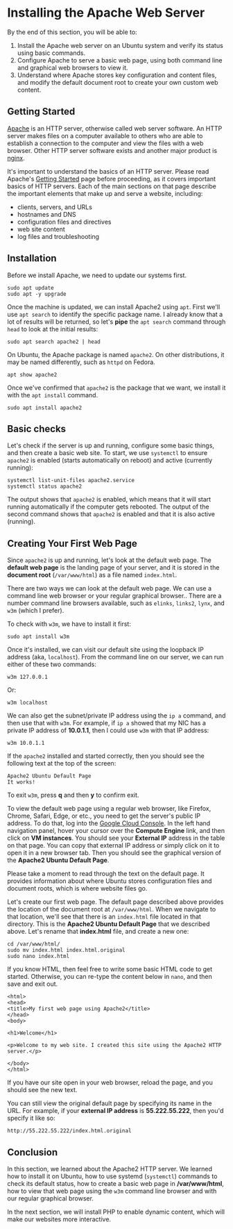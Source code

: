 # Installing the Apache Web Server

By the end of this section, you will be able to:

1. Install the Apache web server on an Ubuntu system and verify its status using basic commands.
2. Configure Apache to serve a basic web page, using both command line and graphical web browsers to view it.
3. Understand where Apache stores key configuration and content files, and modify the default document root to create your own custom web content.

## Getting Started

[Apache][apache] is an HTTP server, otherwise called web server software.
An HTTP server makes files on a computer available to others who are able to establish a connection to the computer and view the files
with a web browser.
Other HTTP server software exists and another major product is [nginx][nginx].

It's important to understand the basics of an HTTP server.
Please read Apache's [Getting Started][gettingStarted] page before proceeding, as it covers important basics of HTTP servers.
Each of the main sections on that page describe the important elements that make up and serve a website, including:

- clients, servers, and URLs
- hostnames and DNS
- configuration files and directives
- web site content
- log files and troubleshooting

## Installation

Before we install Apache, we need to update our systems first.

```
sudo apt update
sudo apt -y upgrade
```

Once the machine is updated, we can install Apache2 using ``apt``.
First we'll use ``apt search`` to identify the specific package name.
I already know that a lot of results will be returned, so let's **pipe** the ``apt search`` command through ``head`` to look at the initial results:

```
sudo apt search apache2 | head
```

On Ubuntu, the Apache package is named `apache2`.
On other distributions, it may be named differently, such as `httpd` on Fedora.

```
apt show apache2
```

Once we've confirmed that `apache2` is the package that we want, we install it with the `apt install` command.

```
sudo apt install apache2
```

## Basic checks

Let's check if the server is up and running, configure some basic things, and then create a basic web site.
To start, we use `systemctl` to ensure `apache2` is enabled (starts automatically on reboot) and active (currently running):

```
systemctl list-unit-files apache2.service
systemctl status apache2
```

The output shows that `apache2` is enabled, which means that it will start running automatically if the computer gets rebooted.
The output of the second command shows that `apache2` is enabled and that it is also active (running).

## Creating Your First Web Page

Since `apache2` is up and running, let's look at the default web page.
The **default web page** is the landing page of your server, and it is stored in the **document root** (`/var/www/html`) as a file named `index.html`.

There are two ways we can look at the default web page.
We can use a command line web browser or your regular graphical browser..
There are a number command line browsers available, such as `elinks`, `links2`, `lynx`, and `w3m` (which I prefer).

To check with `w3m`, we have to install it first:

```
sudo apt install w3m
```

Once it's installed, we can visit our default site using the loopback IP address (aka, `localhost`).
From the command line on our server, we can run either of these two commands:

```
w3m 127.0.0.1
```

Or:

```
w3m localhost
```

We can also get the subnet/private IP address using the `ip a` command, and then use that with `w3m`.
For example, if `ip a` showed that my NIC has a private IP address of **10.0.1.1**, then I could use `w3m` with that IP address:

```
w3m 10.0.1.1
```

If the `apache2` installed and started correctly, then you should see the following text at the top of the screen:

```
Apache2 Ubuntu Default Page
It works!
```

To exit `w3m`, press **q** and then **y** to confirm exit.

To view the default web page using a regular web browser, like Firefox, Chrome, Safari, Edge, or etc., you need to get the server's public IP address.
To do that, log into the [Google Cloud Console][gcloudConsole].
In the left hand navigation panel, hover your cursor over the **Compute Engine** link, and then click on **VM instances**.
You should see your **External IP** address in the table on that page.
You can copy that external IP address or simply click on it to open it in a new browser tab.
Then you should see the graphical version of the **Apache2 Ubuntu Default Page**.

Please take a moment to read through the text on the default page.
It provides information about where Ubuntu stores configuration files and document roots, which is where website files go.

Let's create our first web page.
The default page described above provides the location of the document root at `/var/www/html`.
When we navigate to that location, we'll see that there is an `index.html` file located in that directory.
This is the **Apache2 Ubuntu Default Page** that we described above.
Let's rename that **index.html** file, and create a new one:

```
cd /var/www/html/
sudo mv index.html index.html.original
sudo nano index.html
```

If you know HTML, then feel free to write some basic HTML code to get started.
Otherwise, you can re-type the content below in `nano`, and then save and exit out.

```
<html>
<head>
<title>My first web page using Apache2</title>
</head>
<body>

<h1>Welcome</h1>

<p>Welcome to my web site. I created this site using the Apache2 HTTP server.</p>

</body>
</html>
```

If you have our site open in your web browser, reload the page, and you should see the new text.

You can still view the original default page by specifying its name in the URL.
For example, if your **external IP address** is **55.222.55.222**, then you'd specify it like so:

```
http://55.222.55.222/index.html.original
```

## Conclusion

In this section, we learned about the Apache2 HTTP server.
We learned how to install it on Ubuntu, how to use systemd (`systemctl`) commands to check its default status,
how to create a basic web page in **/var/www/html**,
how to view that web page using the ``w3m`` command line browser and with our regular graphical browser.

In the next section, we will install PHP to enable dynamic content, which will make our websites more interactive.

[apache]:https://httpd.apache.org/
[gcloudConsole]:https://console.cloud.google.com/
[gettingStarted]:https://httpd.apache.org/docs/2.4/getting-started.html
[modUserDir]:https://httpd.apache.org/docs/2.4/mod/mod_userdir.html
[nginx]:https://nginx.org/en/
